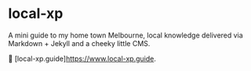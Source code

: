 # local-xp

A mini guide to my home town Melbourne, local knowledge delivered via Markdown + Jekyll and a cheeky little CMS. 

:notebook: [local-xp.guide]<https://www.local-xp.guide>.
